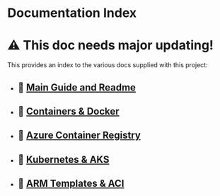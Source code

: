 # Documentation Index

# :warning: This doc needs major updating!

This provides an index to the various docs supplied with this project:

- ## :page_with_curl: [Main Guide and Readme](/readme.md)
- ## :page_with_curl: [Containers & Docker](containers.md)
- ## :page_with_curl: [Azure Container Registry](acr.md)
- ## :page_with_curl: [Kubernetes & AKS](/kubernetes/readme.md)
- ## :page_with_curl: [ARM Templates & ACI](/azure/templates/readme.md)